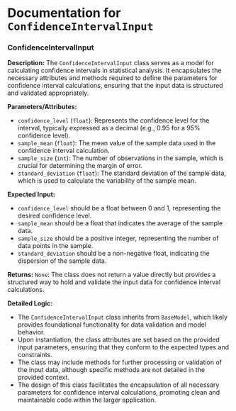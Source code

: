 # Documentation for `ConfidenceIntervalInput`

### ConfidenceIntervalInput

**Description:**
The `ConfidenceIntervalInput` class serves as a model for calculating confidence intervals in statistical analysis. It encapsulates the necessary attributes and methods required to define the parameters for confidence interval calculations, ensuring that the input data is structured and validated appropriately.

**Parameters/Attributes:**
- `confidence_level` (`float`): Represents the confidence level for the interval, typically expressed as a decimal (e.g., 0.95 for a 95% confidence level).
- `sample_mean` (`float`): The mean value of the sample data used in the confidence interval calculation.
- `sample_size` (`int`): The number of observations in the sample, which is crucial for determining the margin of error.
- `standard_deviation` (`float`): The standard deviation of the sample data, which is used to calculate the variability of the sample mean.

**Expected Input:**
- `confidence_level` should be a float between 0 and 1, representing the desired confidence level.
- `sample_mean` should be a float that indicates the average of the sample data.
- `sample_size` should be a positive integer, representing the number of data points in the sample.
- `standard_deviation` should be a non-negative float, indicating the dispersion of the sample data.

**Returns:**
`None`: The class does not return a value directly but provides a structured way to hold and validate the input data for confidence interval calculations.

**Detailed Logic:**
- The `ConfidenceIntervalInput` class inherits from `BaseModel`, which likely provides foundational functionality for data validation and model behavior.
- Upon instantiation, the class attributes are set based on the provided input parameters, ensuring that they conform to the expected types and constraints.
- The class may include methods for further processing or validation of the input data, although specific methods are not detailed in the provided context.
- The design of this class facilitates the encapsulation of all necessary parameters for confidence interval calculations, promoting clean and maintainable code within the larger application.